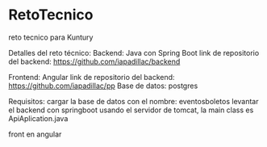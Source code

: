 # RetoTecnico
reto tecnico para Kuntury

Detalles del reto técnico:
Backend: Java con Spring Boot 
link de repositorio del backend: https://github.com/iapadillac/backend

Frontend: Angular
link de repositorio del backend: https://github.com/iapadillac/pp
Base de datos: postgres

Requisitos:
cargar la base de datos con el nombre: eventosboletos
levantar el backend con springboot usando el servidor de tomcat, la main class es ApiAplication.java

front en angular

